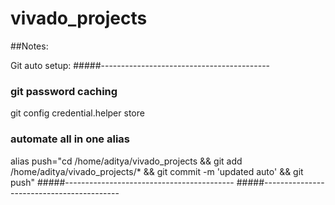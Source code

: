 # vivado_projects

##Notes:

Git auto setup:
#####------------------------------------------
### git password caching
git config credential.helper store
### automate all in one alias
alias push="cd /home/aditya/vivado_projects && git add /home/aditya/vivado_projects/* && git commit -m 'updated auto' && git push"
#####------------------------------------------
#####------------------------------------------
